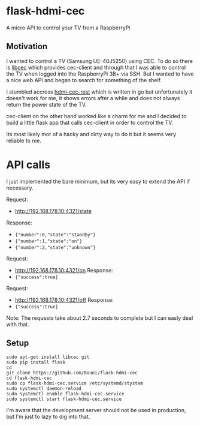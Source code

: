 # flask-hdmi-cec
A micro API to control your TV from a RaspberryPi

## Motivation

I wanted to control a TV (Samsung UE-40J5250) using CEC. To do so there is [libcec](https://github.com/Pulse-Eight/libcec/) which provides cec-client and through that I was able to control the TV when logged into the RaspberryPi 3B+ via SSH. But I wanted to have a nice web API and began to search for something of the shelf. 

I stumbled accross [hdmi-cec-rest](https://github.com/bah2830/hdmi-cec-rest/) which is written in go but unfortunately it doesn't work for me, it shows errors after a while and does not always return the power state of the TV.

cec-client on the other hand worked like a charm for me and I decided to build a little flask app that calls cec-client in order to control the TV.

Its most likely mor of a hacky and dirty way to do it but it seems very reliable to me.

# API calls

I just implemented the bare minimum, but its very easy to extend the API if necessary.

Request: 
 - http://192.168.178.10:4321/state
  
Response: 
 - `{"number":0,"state":"standby"}`
 - `{"number":1,"state":"on"}`
 - `{"number":2,"state":"unknown"}`

Request: 
 - http://192.168.178.10:4321/on
Response: 
 - `{"success":true}`
  
  
Request: 
 - http://192.168.178.10:4321/off
Response: 
 - `{"success":true}`
 
Note: The requests take about 2.7 seconds to complete but I can easly deal with that.

## Setup

```
sudo apt-get install libcec git
sudo pip install flask
cd
git clone https://github.com/Bouni/flask-hdmi-cec
cd flask-hdmi-cec
sudo cp flask-hdmi-cec.service /etc/systemd/stystem
sudo systemctl daemon-reload
sudo systemctl enable flask-hdmi-cec.service
sudo systemctl start flask-hdmi-cec.service
```
 
I'm aware that the development server should not be used in production, but I'm just to lazy to dig into that.

